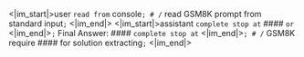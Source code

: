 <|im_start|>user
`read from` console`; # /` read GSM8K prompt from standard input`;`
<|im_end|> 
<|im_start|>assistant
`complete stop at` #### `or` <|im_end|>`;`
Final Answer: #### `complete stop at` <|im_end|>`; # /` GSM8K require #### for solution extracting`;`
<|im_end|>
